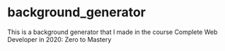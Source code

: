 # background_generator
This is a background generator that I made in the course Complete Web Developer in 2020: Zero to Mastery
